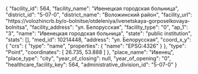 {
    "facility_id": 564,
    "facility_name": "Ивенецкая городская больница",
    "district_id": "5-07-0",
    "district_name": "Воложинский район",
    "facility_url": "https:\/\/volozhincrb.by\/o-bolnitse\/otdeleniya\/ivenetskaya-gorposelkovaya-bolnitsa",
    "facility_address": "ул. Белорусская",
    "facility_type": "0",
    "ap_1": "3",
    "name": "Ивенецкая городская больница",
    "state": "public institution",
    "stats": [],
    "med_id": 10214448,
    "address": "ул. Белорусская",
    "coord_x_y": {
        "crs": {
            "type": "name",
            "properties": {
                "name": "EPSG:4326"
            }
        },
        "type": "Point",
        "coordinates": [
            26.735,
            53.888
        ]
    },
    "place_name": "Ивенец",
    "place_type": "city",
    "year_of_closing": null,
    "year_of_opening": "0",
    "healthcare_facility_key": 564,
    "administrative_division_id": "5-07-0"
}